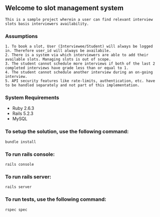 ## Welcome to slot management system
```text
This is a sample project wherein a user can find relevant interview slots basis interviewers availability.
```

### Assumptions
```text
1. To book a slot, User (Interviewee/Student) will always be logged in. Therefore user_id will always be availabile.
2. There is a system via which interviewers are able to add their available slots. Managing slots is out of scope.
3. The student cannot schedule more interviews if both of the last 2 completed interviews have grade less than or equal to 1.
4. The student cannot schedule another interview during an on-going interview.
5. API security features like rate-limits, authentication, etc. have to be handled separately and not part of this implementation.
```

### System Requirements
- Ruby 2.6.3
- Rails 5.2.3
- MySQL

### To setup the solution, use the following command:
```shell
bundle install
```

### To run rails console:
```
rails console
```

### To run rails server:
```
rails server
```

### To run tests, use the following command:
```shell
rspec spec
```
